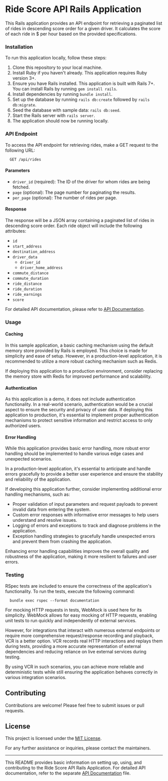 # Ride Score API Rails Application

This Rails application provides an API endpoint for retrieving a paginated list of rides in
  descending score order for a given driver. It calculates the score of each ride in $ per hour
  based on the provided specifications.

### Installation

To run this application locally, follow these steps:

1. Clone this repository to your local machine.
2. Install Ruby if you haven't already. This application requires Ruby version 3+.
3. Ensure you have Rails installed. This application is built with Rails 7+. You can install Rails
by running `gem install rails`.
4. Install dependencies by running `bundle install`.
5. Set up the database by running `rails db:create` followed by `rails db:migrate`.
6. Seed the database with sample data: `rails db:seed`.
7. Start the Rails server with `rails server`.
8. The application should now be running locally.

### API Endpoint

To access the API endpoint for retrieving rides, make a GET request to the following URL:

```
  GET /api/rides
```

#### Parameters

- `driver_id` (required): The ID of the driver for whom rides are being fetched.
- `page` (optional): The page number for paginating the results.
- `per_page` (optional): The number of rides per page.

#### Response

The response will be a JSON array containing a paginated list of rides in descending score order.
Each ride object will include the following attributes:

- `id`
- `start_address`
- `destination_address`
- `driver_data`
  - `driver_id`
  - `driver_home_address`
- `commute_distance`
- `commute_duration`
- `ride_distance`
- `ride_duration`
- `ride_earnings`
- `score`

For detailed API documentation, please refer to [API Documentation](./api_documentation.md).

### Usage

#### Caching

In this sample application, a basic caching mechanism using the default memory store provided by
Rails is employed. This choice is made for simplicity and ease of setup. However, in a
production-level application, it is recommended to utilize a more robust caching mechanism such as
Redis.

If deploying this application to a production environment, consider replacing the memory store with
Redis for improved performance and scalability. 

#### Authentication

As this application is a demo, it does not include authentication functionality. In a real-world
scenario, authentication would be a crucial aspect to ensure the security and privacy of user data.
If deploying this application to production, it's essential to implement proper authentication
mechanisms to protect sensitive information and restrict access to only authorized users.

#### Error Handling

While this application provides basic error handling, more robust error handling should be
implemented to handle various edge cases and unexpected scenarios.

In a production-level application, it's essential to anticipate and handle errors gracefully to
provide a better user experience and ensure the stability and reliability of the application.

If developing this application further, consider implementing additional error handling mechanisms,
  such as:

- Proper validation of input parameters and request payloads to prevent invalid data from entering
  the system.
- Custom error responses with informative error messages to help users understand and resolve
  issues.
- Logging of errors and exceptions to track and diagnose problems in the application.
- Exception handling strategies to gracefully handle unexpected errors and prevent them from
  crashing the application.

Enhancing error handling capabilities improves the overall quality and robustness of the
application, making it more resilient to failures and user errors.

### Testing

RSpec tests are included to ensure the correctness of the application's functionality. To run the
tests, execute the following command:

```
  bundle exec rspec --format documentation
```

For mocking HTTP requests in tests, WebMock is used here for its simplicity. WebMock allows for easy
mocking of HTTP requests, enabling unit tests to run quickly and independently of external services.

However, for integrations that interact with numerous external endpoints or require more
comprehensive request/response recording and playback, VCR is a better option. VCR records real
HTTP interactions and replays them during tests, providing a more accurate representation of
external dependencies and reducing reliance on live external services during testing.

By using VCR in such scenarios, you can achieve more reliable and deterministic tests while
still ensuring the application behaves correctly in various integration scenarios.

## Contributing

Contributions are welcome! Please feel free to submit issues or pull requests.

## License

This project is licensed under the [MIT License](LICENSE).

For any further assistance or inquiries, please contact the maintainers.

---

This README provides basic information on setting up, using, and contributing to the Ride Score API
Rails Application. For detailed API documentation, refer to the separate
[API Documentation](./api_documentation.md) file.
